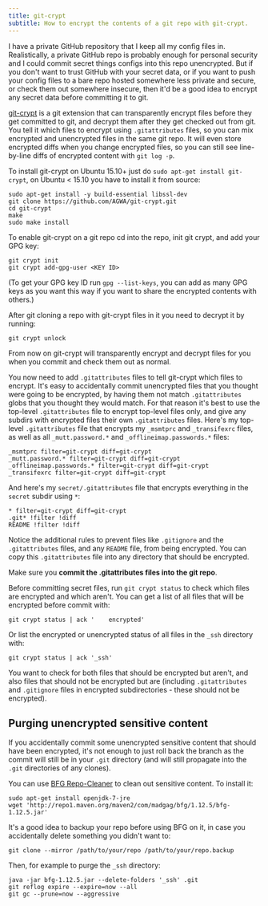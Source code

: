```yaml
---
title: git-crypt
subtitle: How to encrypt the contents of a git repo with git-crypt.
---
```


I have a private GitHub repository that I keep all my config files in.
Realistically, a private GitHub repo is probably enough for personal security
and I could commit secret things configs into this repo
unencrypted. But if you don't want to trust GitHub with your secret data, or if
you want to push your config files to a bare repo hosted somewhere less private and secure, or check them out somewhere insecure, then
it'd be a good idea to encrypt any secret data before committing it to git.

[git-crypt](https://www.agwa.name/projects/git-crypt/) is a git extension that
can transparently encrypt files before they get committed to git, and decrypt
them after they get checked out from git. You tell it which files to encrypt
using `.gitattributes` files, so you can mix encrypted and unencrypted files
in the same git repo. It will even store encrypted diffs when you change
encrypted files, so you can still see line-by-line diffs of encrypted content
with `git log -p`.

To install git-crypt on Ubuntu 15.10+ just do `sudo apt-get install git-crypt`,
on Ubuntu < 15.10 you have to install it from source:

```shell
sudo apt-get install -y build-essential libssl-dev
git clone https://github.com/AGWA/git-crypt.git
cd git-crypt
make
sudo make install
```

To enable git-crypt on a git repo cd into the repo, init git crypt, and add
your GPG key:

```shell
git crypt init
git crypt add-gpg-user <KEY ID>
```

(To get your GPG key ID run `gpg --list-keys`, you can add as many GPG keys
as you want this way if you want to share the encrypted contents with others.)

After git cloning a repo with git-crypt files in it you need to decrypt it
by running:

```shell
git crypt unlock
```

From now on git-crypt will transparently encrypt and decrypt files for you when
you commit and check them out as normal.

You now need to add `.gitattributes` files to tell git-crypt which files to
encrypt. It's easy to accidentally commit unencrypted files that you thought
were going to be encrypted, by having them not match `.gitattributes` globs
that you thought they would match. For that reason it's best to use the
top-level `.gitattributes` file to encrypt top-level files only, and give any
subdirs with encrypted files their own `.gitattributes` files. Here's my
top-level `.gitattributes` file that encrypts my `_msmtprc` and `_transifexrc`
files, as well as all `_mutt.password.*` and `_offlineimap.passwords.*` files:

    _msmtprc filter=git-crypt diff=git-crypt
    _mutt.password.* filter=git-crypt diff=git-crypt
    _offlineimap.passwords.* filter=git-crypt diff=git-crypt
    _transifexrc filter=git-crypt diff=git-crypt

And here's my `secret/.gitattributes` file that encrypts everything in the
`secret` subdir using `*`:

    * filter=git-crypt diff=git-crypt
    .git* !filter !diff
    README !filter !diff

Notice the additional rules to prevent files like `.gitignore` and the
`.gitattributes` files, and any `README` file, from being encrypted. You can
copy this `.gitattributes` file into any directory that should be encrypted.

Make sure you **commit the .gitattributes files into the git repo**.

Before committing secret files, run `git crypt status` to check which files
are encrypted and which aren't. You can get a list of all files that will be
encrypted before commit with:

```shell
git crypt status | ack '    encrypted'
```

Or list the encrypted or unencrypted status of all files in the `_ssh` directory
with:

```shell
git crypt status | ack '_ssh'
```

You want to check for both files that should be encrypted but aren't, and also
files that should not be encrypted but are (including `.gitattributes` and
`.gitignore` files in encrypted subdirectories - these should not be encrypted).


## Purging unencrypted sensitive content

If you accidentally commit some unencrypted sensitive content that should have
been encrypted, it's not enough to just roll back the branch as the commit will
still be in your `.git` directory (and will still propagate into the `.git`
directories of any clones).

You can use [BFG Repo-Cleaner](https://rtyley.github.io/bfg-repo-cleaner/) to
clean out sensitive content. To install it:

```shell
sudo apt-get install openjdk-7-jre
wget 'http://repo1.maven.org/maven2/com/madgag/bfg/1.12.5/bfg-1.12.5.jar'
```

It's a good idea to backup your repo before using BFG on it, in case you
accidentally delete something you didn't want to:

```shell
git clone --mirror /path/to/your/repo /path/to/your/repo.backup
```

Then, for example to purge the `_ssh` directory:

```shell
java -jar bfg-1.12.5.jar --delete-folders '_ssh' .git
git reflog expire --expire=now --all
git gc --prune=now --aggressive
```
